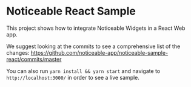 # Noticeable React Sample

This project shows how to integrate Noticeable Widgets in a React Web app.

We suggest looking at the commits to see a comprehensive list of the changes:
https://github.com/noticeable-app/noticeable-sample-react/commits/master

You can also run `yarn install && yarn start` and navigate to `http://localhost:3000/` in order to see a live sample.
